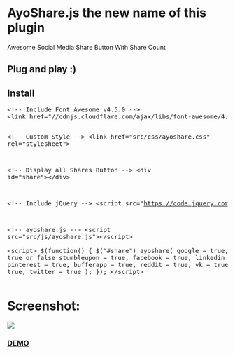 AyoShare.js the new name of this plugin
=======================================

Awesome Social Media Share Button With Share Count

<h2>Plug and play :)</h2>

<h2>Install</h2>
<pre>&lt;!-- Include Font Awesome v4.5.0 --&gt;
&lt;link href="//cdnjs.cloudflare.com/ajax/libs/font-awesome/4.5.0/css/font-awesome.min.css" rel="stylesheet"&gt;

&lt;!-- Custom Style --&gt;
&lt;link href="src/css/ayoshare.css" rel="stylesheet"&gt;
    
&lt;!-- Display all Shares Button --&gt;
&lt;div id="share"&gt;&lt;/div&gt;

&lt;!-- Include jQuery --&gt;
&lt;script src="https://code.jquery.com/jquery-2.1.3.min.js"&gt;&lt;/script&gt;

&lt;!-- ayoshare.js --&gt;
&lt;script src="src/js/ayoshare.js"&gt;&lt;/script&gt;        
&lt;script&gt;
    $(function() {
		$("#share").ayoshare(
			google = true, // true or false
			stumbleupon = true,
			facebook = true,
			linkedin = true,
			pinterest = true,
			bufferapp = true,
			reddit = true,
			vk = true,
			pocket = true,
			twitter = true
		);
	});
&lt;/script&gt;</pre>
<h1>Screenshot:</h1>
<img src="https://1.bp.blogspot.com/-3HZwy8Z-9tw/VrY0eRGxQMI/AAAAAAAABnM/o4W3sPPIJjo/s1600/sdsdssssssssss1.jpg">

<h3><a href="http://ibacor.com/demo/jquery-awesome-sosmed-share-button/">DEMO</a></h3>
